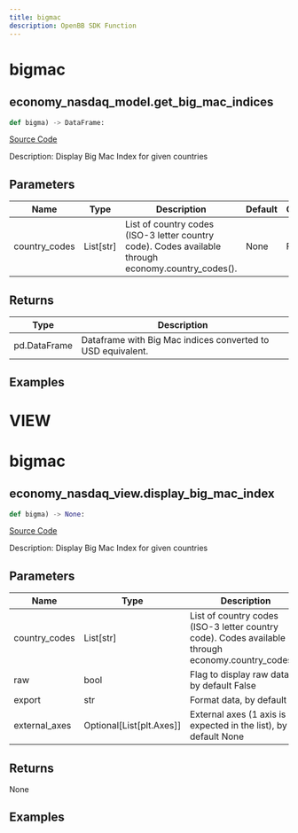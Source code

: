 ```yaml
---
title: bigmac
description: OpenBB SDK Function
---
```

# bigmac

## economy_nasdaq_model.get_big_mac_indices

```python
def bigma) -> DataFrame:
```
[Source Code](https://github.com/OpenBB-finance/OpenBBTerminal/tree/main/openbb_terminal/decorators.py#L165)

Description: Display Big Mac Index for given countries

## Parameters

| Name | Type | Description | Default | Optional |
| ---- | ---- | ----------- | ------- | -------- |
| country_codes | List[str] | List of country codes (ISO-3 letter country code). Codes available through economy.country_codes(). | None | False |

## Returns

| Type | Description |
| ---- | ----------- |
| pd.DataFrame | Dataframe with Big Mac indices converted to USD equivalent. |

## Examples




# VIEW

# bigmac

## economy_nasdaq_view.display_big_mac_index

```python
def bigma) -> None:
```
[Source Code](https://github.com/OpenBB-finance/OpenBBTerminal/tree/main/openbb_terminal/decorators.py#L58)

Description: Display Big Mac Index for given countries

## Parameters

| Name | Type | Description | Default | Optional |
| ---- | ---- | ----------- | ------- | -------- |
| country_codes | List[str] | List of country codes (ISO-3 letter country code). Codes available through economy.country_codes(). | None | False |
| raw | bool | Flag to display raw data, by default False | False | True |
| export | str | Format data, by default "" | None | True |
| external_axes | Optional[List[plt.Axes]] | External axes (1 axis is expected in the list), by default None | None | True |

## Returns

None

## Examples

